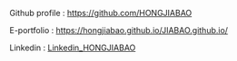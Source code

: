 Github profile :
https://github.com/HONGJIABAO

E-portfolio :
https://hongjiabao.github.io/JIABAO.github.io/

Linkedin :
[Linkedin_HONGJIABAO](https://www.linkedin.com/in/hong-jia-bao-a83959334/?trk=opento_sprofile_details)
